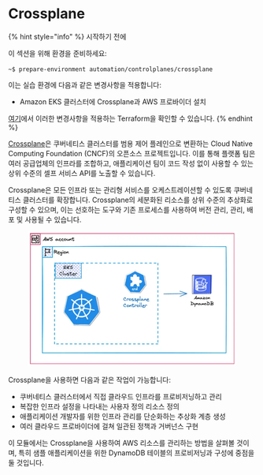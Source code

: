 # Crossplane

{% hint style="info" %}
시작하기 전에&#x20;

이 섹션을 위해 환경을 준비하세요:

```
~$ prepare-environment automation/controlplanes/crossplane
```

이는 실습 환경에 다음과 같은 변경사항을 적용합니다:

* Amazon EKS 클러스터에 Crossplane과 AWS 프로바이더 설치

[여기](https://github.com/aws-samples/eks-workshop-v2/tree/stable/manifests/modules/automation/controlplanes/crossplane/.workshop/terraform)에서 이러한 변경사항을 적용하는 Terraform을 확인할 수 있습니다.
{% endhint %}

[Crossplane](https://crossplane.io/)은 쿠버네티스 클러스터를 범용 제어 플레인으로 변환하는 Cloud Native Computing Foundation (CNCF)의 오픈소스 프로젝트입니다. 이를 통해 플랫폼 팀은 여러 공급업체의 인프라를 조합하고, 애플리케이션 팀이 코드 작성 없이 사용할 수 있는 상위 수준의 셀프 서비스 API를 노출할 수 있습니다.

Crossplane은 모든 인프라 또는 관리형 서비스를 오케스트레이션할 수 있도록 쿠버네티스 클러스터를 확장합니다. Crossplane의 세분화된 리소스를 상위 수준의 추상화로 구성할 수 있으며, 이는 선호하는 도구와 기존 프로세스를 사용하여 버전 관리, 관리, 배포 및 사용될 수 있습니다.

<figure><img src="../../../.gitbook/assets/image (7).png" alt=""><figcaption></figcaption></figure>

Crossplane을 사용하면 다음과 같은 작업이 가능합니다:

* 쿠버네티스 클러스터에서 직접 클라우드 인프라를 프로비저닝하고 관리
* 복잡한 인프라 설정을 나타내는 사용자 정의 리소스 정의
* 애플리케이션 개발자를 위한 인프라 관리를 단순화하는 추상화 계층 생성
* 여러 클라우드 프로바이더에 걸쳐 일관된 정책과 거버넌스 구현

이 모듈에서는 Crossplane을 사용하여 AWS 리소스를 관리하는 방법을 살펴볼 것이며, 특히 샘플 애플리케이션을 위한 DynamoDB 테이블의 프로비저닝과 구성에 중점을 둘 것입니다.

